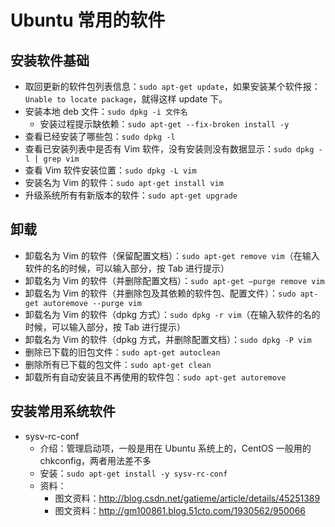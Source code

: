 # Ubuntu 常用的软件

## 安装软件基础

- 取回更新的软件包列表信息：`sudo apt-get update`，如果安装某个软件报：`Unable to locate package`，就得这样 update 下。
- 安装本地 deb 文件：`sudo dpkg -i 文件名`
	- 安装过程提示缺依赖：`sudo apt-get --fix-broken install -y`
- 查看已经安装了哪些包：`sudo dpkg -l`
- 查看已安装列表中是否有 Vim 软件，没有安装则没有数据显示：`sudo dpkg -l | grep vim`
- 查看 Vim 软件安装位置：`sudo dpkg -L vim`
- 安装名为 Vim 的软件：`sudo apt-get install vim`
- 升级系统所有有新版本的软件：`sudo apt-get upgrade`

## 卸载

- 卸载名为 Vim 的软件（保留配置文档）：`sudo apt-get remove vim`（在输入软件的名的时候，可以输入部分，按 Tab 进行提示）
- 卸载名为 Vim 的软件（并删除配置文档）：`sudo apt-get –purge remove vim`
- 卸载名为 Vim 的软件（并删除包及其依赖的软件包、配置文件）：`sudo apt-get autoremove --purge vim`
- 卸载名为 Vim 的软件（dpkg 方式）：`sudo dpkg -r vim`（在输入软件的名的时候，可以输入部分，按 Tab 进行提示）
- 卸载名为 Vim 的软件（dpkg 方式，并删除配置文档）：`sudo dpkg -P vim`
- 删除已下载的旧包文件：`sudo apt-get autoclean`
- 删除所有已下载的包文件：`sudo apt-get clean`
- 卸载所有自动安装且不再使用的软件包：`sudo apt-get autoremove`


## 安装常用系统软件

- sysv-rc-conf
    - 介绍：管理启动项，一般是用在 Ubuntu 系统上的，CentOS 一般用的 chkconfig，两者用法差不多
    - 安装：`sudo apt-get install -y sysv-rc-conf`
    - 资料：
        - 图文资料：<http://blog.csdn.net/gatieme/article/details/45251389>
        - 图文资料：<http://gm100861.blog.51cto.com/1930562/950066>
 



